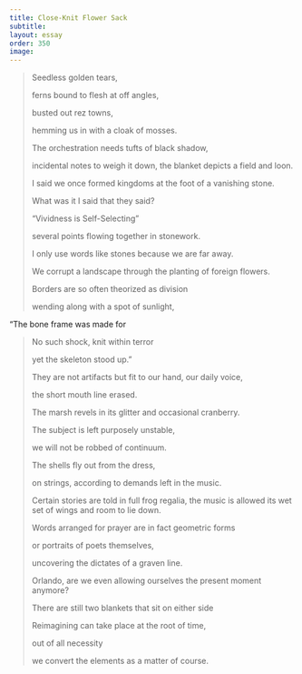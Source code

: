 ```yaml
---
title: Close-Knit Flower Sack
subtitle:
layout: essay
order: 350
image:
---
```



> Seedless golden tears,
>
> ferns bound to flesh at off angles,
>
> busted out rez towns,
>
> hemming us in with a cloak of mosses.
>
> The orchestration needs tufts of black shadow,
>
> incidental notes to weigh it down, the blanket depicts a field and loon.
>
> I said we once formed kingdoms at the foot of a vanishing stone.
>
> What was it I said that they said?
>
> “Vividness is Self-Selecting”
>
> several points flowing together in stonework.
>
> I only use words like stones because we are far away.
>
> We corrupt a landscape through the planting of foreign flowers.
>
> Borders are so often theorized as division
>
> wending along with a spot of sunlight,

“The bone frame was made for

> No such shock, knit within terror
>
> yet the skeleton stood up.”
>
> They are not artifacts but fit to our hand, our daily voice,
>
> the short mouth line erased.
>
> The marsh revels in its glitter and occasional cranberry.
>
> The subject is left purposely unstable,
>
> we will not be robbed of continuum.
>
> The shells fly out from the dress,
>
> on strings, according to demands left in the music.
>
> Certain stories are told in full frog regalia, the music is allowed its wet set of wings and room to lie down.
>
> Words arranged for prayer are in fact geometric forms
>
> or portraits of poets themselves,
>
> uncovering the dictates of a graven line.
>
> Orlando, are we even allowing ourselves the present moment anymore?
>
> There are still two blankets that sit on either side
>
> Reimagining can take place at the root of time,
>
> out of all necessity
>
> we convert the elements as a matter of course.
